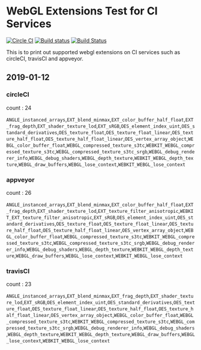 # WebGL Extensions Test for CI Services

[![Circle CI](https://circleci.com/gh/fuzhenn/webgl-extensions.svg?style=shield)](https://circleci.com/gh/fuzhenn/webgl-extensions) [![Build status](https://ci.appveyor.com/api/projects/status/oe3t4yryw7vdlxee?svg=true)](https://ci.appveyor.com/project/fuzhenn/webgl-extensions) [![Build Status](https://travis-ci.org/fuzhenn/webgl-extensions.svg?branch=master)](https://travis-ci.org/fuzhenn/webgl-extensions)

This is to print out supported webgl extensions on CI services such as circleCI, travisCI and appveyor.

## 2019-01-12

### circleCI

count : 24

`ANGLE_instanced_arrays`,`EXT_blend_minmax`,`EXT_color_buffer_half_float`,`EXT_frag_depth`,`EXT_shader_texture_lod`,`EXT_sRGB`,`OES_element_index_uint`,`OES_standard_derivatives`,`OES_texture_float`,`OES_texture_float_linear`,`OES_texture_half_float`,`OES_texture_half_float_linear`,`OES_vertex_array_object`,`WEBGL_color_buffer_float`,`WEBGL_compressed_texture_s3tc`,`WEBKIT_WEBGL_compressed_texture_s3tc`,`WEBGL_compressed_texture_s3tc_srgb`,`WEBGL_debug_renderer_info`,`WEBGL_debug_shaders`,`WEBGL_depth_texture`,`WEBKIT_WEBGL_depth_texture`,`WEBGL_draw_buffers`,`WEBGL_lose_context`,`WEBKIT_WEBGL_lose_context`

### appveyor

count : 26

`ANGLE_instanced_arrays`,`EXT_blend_minmax`,`EXT_color_buffer_half_float`,`EXT_frag_depth`,`EXT_shader_texture_lod`,`EXT_texture_filter_anisotropic`,`WEBKIT_EXT_texture_filter_anisotropic`,`EXT_sRGB`,`OES_element_index_uint`,`OES_standard_derivatives`,`OES_texture_float`,`OES_texture_float_linear`,`OES_texture_half_float`,`OES_texture_half_float_linear`,`OES_vertex_array_object`,`WEBGL_color_buffer_float`,`WEBGL_compressed_texture_s3tc`,`WEBKIT_WEBGL_compressed_texture_s3tc`,`WEBGL_compressed_texture_s3tc_srgb`,`WEBGL_debug_renderer_info`,`WEBGL_debug_shaders`,`WEBGL_depth_texture`,`WEBKIT_WEBGL_depth_texture`,`WEBGL_draw_buffers`,`WEBGL_lose_context`,`WEBKIT_WEBGL_lose_context`


### travisCI

count :  23

`ANGLE_instanced_arrays`,`EXT_blend_minmax`,`EXT_frag_depth`,`EXT_shader_texture_lod`,`EXT_sRGB`,`OES_element_index_uint`,`OES_standard_derivatives`,`OES_texture_float`,`OES_texture_float_linear`,`OES_texture_half_float`,`OES_texture_half_float_linear`,`OES_vertex_array_object`,`WEBGL_color_buffer_float`,`WEBGL_compressed_texture_s3tc`,`WEBKIT_WEBGL_compressed_texture_s3tc`,`WEBGL_compressed_texture_s3tc_srgb`,`WEBGL_debug_renderer_info`,`WEBGL_debug_shaders`,`WEBGL_depth_texture`,`WEBKIT_WEBGL_depth_texture`,`WEBGL_draw_buffers`,`WEBGL_lose_context`,`WEBKIT_WEBGL_lose_context`
